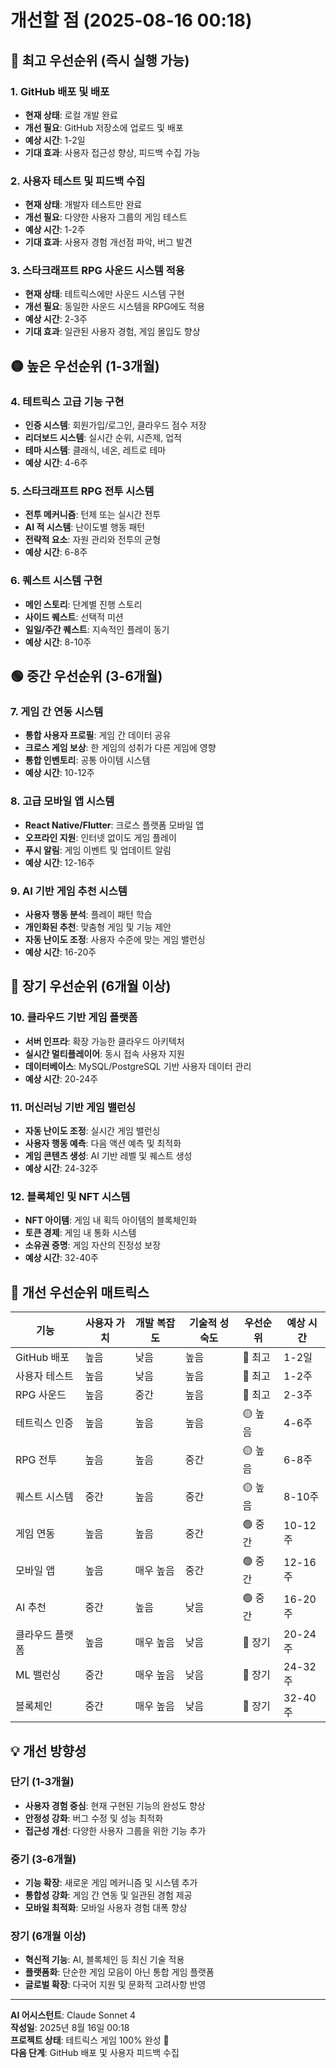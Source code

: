 # 개선할 점 (2025-08-16 00:18)

## 🔴 최고 우선순위 (즉시 실행 가능)

### 1. GitHub 배포 및 배포
- **현재 상태**: 로컬 개발 완료
- **개선 필요**: GitHub 저장소에 업로드 및 배포
- **예상 시간**: 1-2일
- **기대 효과**: 사용자 접근성 향상, 피드백 수집 가능

### 2. 사용자 테스트 및 피드백 수집
- **현재 상태**: 개발자 테스트만 완료
- **개선 필요**: 다양한 사용자 그룹의 게임 테스트
- **예상 시간**: 1-2주
- **기대 효과**: 사용자 경험 개선점 파악, 버그 발견

### 3. 스타크래프트 RPG 사운드 시스템 적용
- **현재 상태**: 테트릭스에만 사운드 시스템 구현
- **개선 필요**: 동일한 사운드 시스템을 RPG에도 적용
- **예상 시간**: 2-3주
- **기대 효과**: 일관된 사용자 경험, 게임 몰입도 향상

## 🟡 높은 우선순위 (1-3개월)

### 4. 테트릭스 고급 기능 구현
- **인증 시스템**: 회원가입/로그인, 클라우드 점수 저장
- **리더보드 시스템**: 실시간 순위, 시즌제, 업적
- **테마 시스템**: 클래식, 네온, 레트로 테마
- **예상 시간**: 4-6주

### 5. 스타크래프트 RPG 전투 시스템
- **전투 메커니즘**: 턴제 또는 실시간 전투
- **AI 적 시스템**: 난이도별 행동 패턴
- **전략적 요소**: 자원 관리와 전투의 균형
- **예상 시간**: 6-8주

### 6. 퀘스트 시스템 구현
- **메인 스토리**: 단계별 진행 스토리
- **사이드 퀘스트**: 선택적 미션
- **일일/주간 퀘스트**: 지속적인 플레이 동기
- **예상 시간**: 8-10주

## 🟢 중간 우선순위 (3-6개월)

### 7. 게임 간 연동 시스템
- **통합 사용자 프로필**: 게임 간 데이터 공유
- **크로스 게임 보상**: 한 게임의 성취가 다른 게임에 영향
- **통합 인벤토리**: 공통 아이템 시스템
- **예상 시간**: 10-12주

### 8. 고급 모바일 앱 시스템
- **React Native/Flutter**: 크로스 플랫폼 모바일 앱
- **오프라인 지원**: 인터넷 없이도 게임 플레이
- **푸시 알림**: 게임 이벤트 및 업데이트 알림
- **예상 시간**: 12-16주

### 9. AI 기반 게임 추천 시스템
- **사용자 행동 분석**: 플레이 패턴 학습
- **개인화된 추천**: 맞춤형 게임 및 기능 제안
- **자동 난이도 조정**: 사용자 수준에 맞는 게임 밸런싱
- **예상 시간**: 16-20주

## 🔵 장기 우선순위 (6개월 이상)

### 10. 클라우드 기반 게임 플랫폼
- **서버 인프라**: 확장 가능한 클라우드 아키텍처
- **실시간 멀티플레이어**: 동시 접속 사용자 지원
- **데이터베이스**: MySQL/PostgreSQL 기반 사용자 데이터 관리
- **예상 시간**: 20-24주

### 11. 머신러닝 기반 게임 밸런싱
- **자동 난이도 조정**: 실시간 게임 밸런싱
- **사용자 행동 예측**: 다음 액션 예측 및 최적화
- **게임 콘텐츠 생성**: AI 기반 레벨 및 퀘스트 생성
- **예상 시간**: 24-32주

### 12. 블록체인 및 NFT 시스템
- **NFT 아이템**: 게임 내 획득 아이템의 블록체인화
- **토큰 경제**: 게임 내 통화 시스템
- **소유권 증명**: 게임 자산의 진정성 보장
- **예상 시간**: 32-40주

## 🎯 개선 우선순위 매트릭스

| 기능 | 사용자 가치 | 개발 복잡도 | 기술적 성숙도 | 우선순위 | 예상 시간 |
|------|-------------|-------------|---------------|----------|-----------|
| GitHub 배포 | 높음 | 낮음 | 높음 | 🔴 최고 | 1-2일 |
| 사용자 테스트 | 높음 | 낮음 | 높음 | 🔴 최고 | 1-2주 |
| RPG 사운드 | 높음 | 중간 | 높음 | 🔴 최고 | 2-3주 |
| 테트릭스 인증 | 높음 | 높음 | 높음 | 🟡 높음 | 4-6주 |
| RPG 전투 | 높음 | 높음 | 중간 | 🟡 높음 | 6-8주 |
| 퀘스트 시스템 | 중간 | 높음 | 중간 | 🟡 높음 | 8-10주 |
| 게임 연동 | 높음 | 높음 | 중간 | 🟢 중간 | 10-12주 |
| 모바일 앱 | 높음 | 매우 높음 | 중간 | 🟢 중간 | 12-16주 |
| AI 추천 | 중간 | 높음 | 낮음 | 🟢 중간 | 16-20주 |
| 클라우드 플랫폼 | 높음 | 매우 높음 | 낮음 | 🔵 장기 | 20-24주 |
| ML 밸런싱 | 중간 | 매우 높음 | 낮음 | 🔵 장기 | 24-32주 |
| 블록체인 | 중간 | 매우 높음 | 낮음 | 🔵 장기 | 32-40주 |

## 💡 개선 방향성

### 단기 (1-3개월)
- **사용자 경험 중심**: 현재 구현된 기능의 완성도 향상
- **안정성 강화**: 버그 수정 및 성능 최적화
- **접근성 개선**: 다양한 사용자 그룹을 위한 기능 추가

### 중기 (3-6개월)
- **기능 확장**: 새로운 게임 메커니즘 및 시스템 추가
- **통합성 강화**: 게임 간 연동 및 일관된 경험 제공
- **모바일 최적화**: 모바일 사용자 경험 대폭 향상

### 장기 (6개월 이상)
- **혁신적 기능**: AI, 블록체인 등 최신 기술 적용
- **플랫폼화**: 단순한 게임 모음이 아닌 통합 게임 플랫폼
- **글로벌 확장**: 다국어 지원 및 문화적 고려사항 반영

---

**AI 어시스턴트**: Claude Sonnet 4  
**작성일**: 2025년 8월 16일 00:18  
**프로젝트 상태**: 테트릭스 게임 100% 완성 🎉  
**다음 단계**: GitHub 배포 및 사용자 피드백 수집
